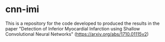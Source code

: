 # cnn-imi
This is a repository for the code developed to produced the results in the paper "Detection of Inferior Myocardial Infarction using Shallow Convolutional Neural Networks" (https://arxiv.org/abs/1710.01115v2)
